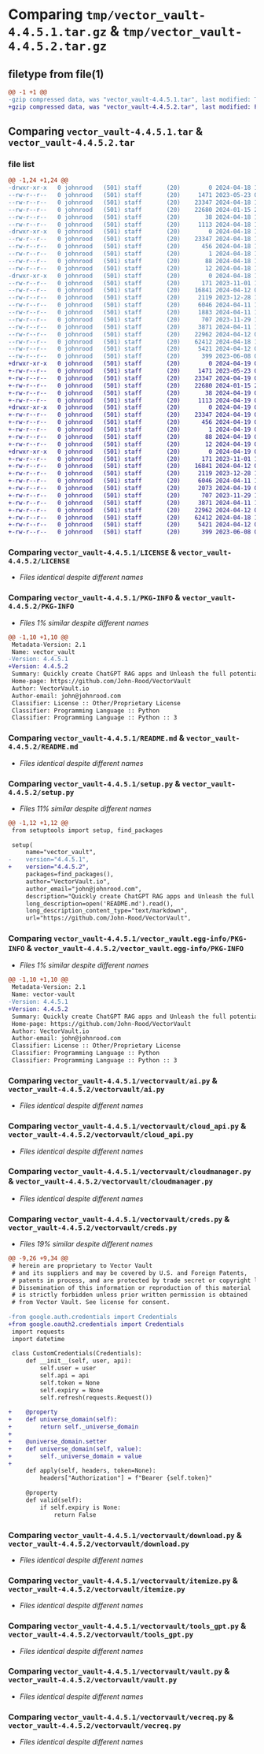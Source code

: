 # Comparing `tmp/vector_vault-4.4.5.1.tar.gz` & `tmp/vector_vault-4.4.5.2.tar.gz`

## filetype from file(1)

```diff
@@ -1 +1 @@
-gzip compressed data, was "vector_vault-4.4.5.1.tar", last modified: Thu Apr 18 17:22:36 2024, max compression
+gzip compressed data, was "vector_vault-4.4.5.2.tar", last modified: Fri Apr 19 03:16:53 2024, max compression
```

## Comparing `vector_vault-4.4.5.1.tar` & `vector_vault-4.4.5.2.tar`

### file list

```diff
@@ -1,24 +1,24 @@
-drwxr-xr-x   0 johnrood   (501) staff       (20)        0 2024-04-18 17:22:36.001361 vector_vault-4.4.5.1/
--rw-r--r--   0 johnrood   (501) staff       (20)     1471 2023-05-23 07:06:02.000000 vector_vault-4.4.5.1/LICENSE
--rw-r--r--   0 johnrood   (501) staff       (20)    23347 2024-04-18 17:22:36.001191 vector_vault-4.4.5.1/PKG-INFO
--rw-r--r--   0 johnrood   (501) staff       (20)    22680 2024-01-15 21:39:47.000000 vector_vault-4.4.5.1/README.md
--rw-r--r--   0 johnrood   (501) staff       (20)       38 2024-04-18 17:22:36.001395 vector_vault-4.4.5.1/setup.cfg
--rw-r--r--   0 johnrood   (501) staff       (20)     1113 2024-04-18 17:22:29.000000 vector_vault-4.4.5.1/setup.py
-drwxr-xr-x   0 johnrood   (501) staff       (20)        0 2024-04-18 17:22:35.999304 vector_vault-4.4.5.1/vector_vault.egg-info/
--rw-r--r--   0 johnrood   (501) staff       (20)    23347 2024-04-18 17:22:35.000000 vector_vault-4.4.5.1/vector_vault.egg-info/PKG-INFO
--rw-r--r--   0 johnrood   (501) staff       (20)      456 2024-04-18 17:22:35.000000 vector_vault-4.4.5.1/vector_vault.egg-info/SOURCES.txt
--rw-r--r--   0 johnrood   (501) staff       (20)        1 2024-04-18 17:22:35.000000 vector_vault-4.4.5.1/vector_vault.egg-info/dependency_links.txt
--rw-r--r--   0 johnrood   (501) staff       (20)       88 2024-04-18 17:22:35.000000 vector_vault-4.4.5.1/vector_vault.egg-info/requires.txt
--rw-r--r--   0 johnrood   (501) staff       (20)       12 2024-04-18 17:22:35.000000 vector_vault-4.4.5.1/vector_vault.egg-info/top_level.txt
-drwxr-xr-x   0 johnrood   (501) staff       (20)        0 2024-04-18 17:22:36.001003 vector_vault-4.4.5.1/vectorvault/
--rw-r--r--   0 johnrood   (501) staff       (20)      171 2023-11-01 18:30:43.000000 vector_vault-4.4.5.1/vectorvault/__init__.py
--rw-r--r--   0 johnrood   (501) staff       (20)    16841 2024-04-12 02:24:53.000000 vector_vault-4.4.5.1/vectorvault/ai.py
--rw-r--r--   0 johnrood   (501) staff       (20)     2119 2023-12-28 19:05:59.000000 vector_vault-4.4.5.1/vectorvault/cloud_api.py
--rw-r--r--   0 johnrood   (501) staff       (20)     6046 2024-04-11 19:12:06.000000 vector_vault-4.4.5.1/vectorvault/cloudmanager.py
--rw-r--r--   0 johnrood   (501) staff       (20)     1883 2024-04-11 18:02:55.000000 vector_vault-4.4.5.1/vectorvault/creds.py
--rw-r--r--   0 johnrood   (501) staff       (20)      707 2023-11-29 18:24:09.000000 vector_vault-4.4.5.1/vectorvault/download.py
--rw-r--r--   0 johnrood   (501) staff       (20)     3871 2024-04-11 17:18:09.000000 vector_vault-4.4.5.1/vectorvault/itemize.py
--rw-r--r--   0 johnrood   (501) staff       (20)    22962 2024-04-12 07:29:05.000000 vector_vault-4.4.5.1/vectorvault/tools_gpt.py
--rw-r--r--   0 johnrood   (501) staff       (20)    62412 2024-04-18 17:21:28.000000 vector_vault-4.4.5.1/vectorvault/vault.py
--rw-r--r--   0 johnrood   (501) staff       (20)     5421 2024-04-12 02:36:29.000000 vector_vault-4.4.5.1/vectorvault/vecreq.py
--rw-r--r--   0 johnrood   (501) staff       (20)      399 2023-06-08 04:36:04.000000 vector_vault-4.4.5.1/vectorvault/wrap.py
+drwxr-xr-x   0 johnrood   (501) staff       (20)        0 2024-04-19 03:16:53.169200 vector_vault-4.4.5.2/
+-rw-r--r--   0 johnrood   (501) staff       (20)     1471 2023-05-23 07:06:02.000000 vector_vault-4.4.5.2/LICENSE
+-rw-r--r--   0 johnrood   (501) staff       (20)    23347 2024-04-19 03:16:53.169064 vector_vault-4.4.5.2/PKG-INFO
+-rw-r--r--   0 johnrood   (501) staff       (20)    22680 2024-01-15 21:39:47.000000 vector_vault-4.4.5.2/README.md
+-rw-r--r--   0 johnrood   (501) staff       (20)       38 2024-04-19 03:16:53.169229 vector_vault-4.4.5.2/setup.cfg
+-rw-r--r--   0 johnrood   (501) staff       (20)     1113 2024-04-19 03:08:29.000000 vector_vault-4.4.5.2/setup.py
+drwxr-xr-x   0 johnrood   (501) staff       (20)        0 2024-04-19 03:16:53.165986 vector_vault-4.4.5.2/vector_vault.egg-info/
+-rw-r--r--   0 johnrood   (501) staff       (20)    23347 2024-04-19 03:16:53.000000 vector_vault-4.4.5.2/vector_vault.egg-info/PKG-INFO
+-rw-r--r--   0 johnrood   (501) staff       (20)      456 2024-04-19 03:16:53.000000 vector_vault-4.4.5.2/vector_vault.egg-info/SOURCES.txt
+-rw-r--r--   0 johnrood   (501) staff       (20)        1 2024-04-19 03:16:53.000000 vector_vault-4.4.5.2/vector_vault.egg-info/dependency_links.txt
+-rw-r--r--   0 johnrood   (501) staff       (20)       88 2024-04-19 03:16:53.000000 vector_vault-4.4.5.2/vector_vault.egg-info/requires.txt
+-rw-r--r--   0 johnrood   (501) staff       (20)       12 2024-04-19 03:16:53.000000 vector_vault-4.4.5.2/vector_vault.egg-info/top_level.txt
+drwxr-xr-x   0 johnrood   (501) staff       (20)        0 2024-04-19 03:16:53.168902 vector_vault-4.4.5.2/vectorvault/
+-rw-r--r--   0 johnrood   (501) staff       (20)      171 2023-11-01 18:30:43.000000 vector_vault-4.4.5.2/vectorvault/__init__.py
+-rw-r--r--   0 johnrood   (501) staff       (20)    16841 2024-04-12 02:24:53.000000 vector_vault-4.4.5.2/vectorvault/ai.py
+-rw-r--r--   0 johnrood   (501) staff       (20)     2119 2023-12-28 19:05:59.000000 vector_vault-4.4.5.2/vectorvault/cloud_api.py
+-rw-r--r--   0 johnrood   (501) staff       (20)     6046 2024-04-11 19:12:06.000000 vector_vault-4.4.5.2/vectorvault/cloudmanager.py
+-rw-r--r--   0 johnrood   (501) staff       (20)     2073 2024-04-19 03:16:37.000000 vector_vault-4.4.5.2/vectorvault/creds.py
+-rw-r--r--   0 johnrood   (501) staff       (20)      707 2023-11-29 18:24:09.000000 vector_vault-4.4.5.2/vectorvault/download.py
+-rw-r--r--   0 johnrood   (501) staff       (20)     3871 2024-04-11 17:18:09.000000 vector_vault-4.4.5.2/vectorvault/itemize.py
+-rw-r--r--   0 johnrood   (501) staff       (20)    22962 2024-04-12 07:29:05.000000 vector_vault-4.4.5.2/vectorvault/tools_gpt.py
+-rw-r--r--   0 johnrood   (501) staff       (20)    62412 2024-04-18 17:21:28.000000 vector_vault-4.4.5.2/vectorvault/vault.py
+-rw-r--r--   0 johnrood   (501) staff       (20)     5421 2024-04-12 02:36:29.000000 vector_vault-4.4.5.2/vectorvault/vecreq.py
+-rw-r--r--   0 johnrood   (501) staff       (20)      399 2023-06-08 04:36:04.000000 vector_vault-4.4.5.2/vectorvault/wrap.py
```

### Comparing `vector_vault-4.4.5.1/LICENSE` & `vector_vault-4.4.5.2/LICENSE`

 * *Files identical despite different names*

### Comparing `vector_vault-4.4.5.1/PKG-INFO` & `vector_vault-4.4.5.2/PKG-INFO`

 * *Files 1% similar despite different names*

```diff
@@ -1,10 +1,10 @@
 Metadata-Version: 2.1
 Name: vector_vault
-Version: 4.4.5.1
+Version: 4.4.5.2
 Summary: Quickly create ChatGPT RAG apps and Unleash the full potential of GenAI with Vector Vault
 Home-page: https://github.com/John-Rood/VectorVault
 Author: VectorVault.io
 Author-email: john@johnrood.com
 Classifier: License :: Other/Proprietary License
 Classifier: Programming Language :: Python
 Classifier: Programming Language :: Python :: 3
```

### Comparing `vector_vault-4.4.5.1/README.md` & `vector_vault-4.4.5.2/README.md`

 * *Files identical despite different names*

### Comparing `vector_vault-4.4.5.1/setup.py` & `vector_vault-4.4.5.2/setup.py`

 * *Files 11% similar despite different names*

```diff
@@ -1,12 +1,12 @@
 from setuptools import setup, find_packages
 
 setup(
     name="vector_vault",
-    version="4.4.5.1",
+    version="4.4.5.2",
     packages=find_packages(),
     author="VectorVault.io",
     author_email="john@johnrood.com",
     description="Quickly create ChatGPT RAG apps and Unleash the full potential of GenAI with Vector Vault",
     long_description=open('README.md').read(),
     long_description_content_type="text/markdown",
     url="https://github.com/John-Rood/VectorVault",
```

### Comparing `vector_vault-4.4.5.1/vector_vault.egg-info/PKG-INFO` & `vector_vault-4.4.5.2/vector_vault.egg-info/PKG-INFO`

 * *Files 1% similar despite different names*

```diff
@@ -1,10 +1,10 @@
 Metadata-Version: 2.1
 Name: vector-vault
-Version: 4.4.5.1
+Version: 4.4.5.2
 Summary: Quickly create ChatGPT RAG apps and Unleash the full potential of GenAI with Vector Vault
 Home-page: https://github.com/John-Rood/VectorVault
 Author: VectorVault.io
 Author-email: john@johnrood.com
 Classifier: License :: Other/Proprietary License
 Classifier: Programming Language :: Python
 Classifier: Programming Language :: Python :: 3
```

### Comparing `vector_vault-4.4.5.1/vectorvault/ai.py` & `vector_vault-4.4.5.2/vectorvault/ai.py`

 * *Files identical despite different names*

### Comparing `vector_vault-4.4.5.1/vectorvault/cloud_api.py` & `vector_vault-4.4.5.2/vectorvault/cloud_api.py`

 * *Files identical despite different names*

### Comparing `vector_vault-4.4.5.1/vectorvault/cloudmanager.py` & `vector_vault-4.4.5.2/vectorvault/cloudmanager.py`

 * *Files identical despite different names*

### Comparing `vector_vault-4.4.5.1/vectorvault/creds.py` & `vector_vault-4.4.5.2/vectorvault/creds.py`

 * *Files 19% similar despite different names*

```diff
@@ -9,26 +9,34 @@
 # herein are proprietary to Vector Vault
 # and its suppliers and may be covered by U.S. and Foreign Patents,
 # patents in process, and are protected by trade secret or copyright law.
 # Dissemination of this information or reproduction of this material
 # is strictly forbidden unless prior written permission is obtained
 # from Vector Vault. See license for consent.
 
-from google.auth.credentials import Credentials
+from google.oauth2.credentials import Credentials
 import requests
 import datetime
 
 class CustomCredentials(Credentials):
     def __init__(self, user, api):
         self.user = user
         self.api = api
         self.token = None
         self.expiry = None
         self.refresh(requests.Request())
 
+    @property
+    def universe_domain(self):
+        return self._universe_domain
+
+    @universe_domain.setter
+    def universe_domain(self, value):
+        self._universe_domain = value
+
     def apply(self, headers, token=None):
         headers["Authorization"] = f"Bearer {self.token}"
 
     @property
     def valid(self):
         if self.expiry is None:
             return False
```

### Comparing `vector_vault-4.4.5.1/vectorvault/download.py` & `vector_vault-4.4.5.2/vectorvault/download.py`

 * *Files identical despite different names*

### Comparing `vector_vault-4.4.5.1/vectorvault/itemize.py` & `vector_vault-4.4.5.2/vectorvault/itemize.py`

 * *Files identical despite different names*

### Comparing `vector_vault-4.4.5.1/vectorvault/tools_gpt.py` & `vector_vault-4.4.5.2/vectorvault/tools_gpt.py`

 * *Files identical despite different names*

### Comparing `vector_vault-4.4.5.1/vectorvault/vault.py` & `vector_vault-4.4.5.2/vectorvault/vault.py`

 * *Files identical despite different names*

### Comparing `vector_vault-4.4.5.1/vectorvault/vecreq.py` & `vector_vault-4.4.5.2/vectorvault/vecreq.py`

 * *Files identical despite different names*

